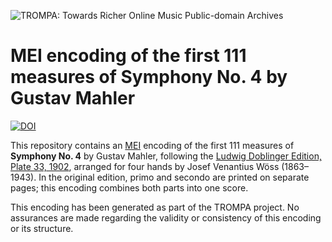 ![TROMPA: Towards Richer Online Music Public-domain Archives](https://trompamusic.eu/sites/default/files/top-bar-logo_0_0.png)
                                                                                
# MEI encoding of the first 111 measures of Symphony No. 4 by Gustav Mahler


[![DOI](https://zenodo.org/badge/335626475.svg)](https://zenodo.org/badge/latestdoi/335626475)


                                                                                
This repository contains an [MEI](https://music-encoding.org) encoding of the first 111 measures of
**Symphony No. 4** by Gustav Mahler,
following the [Ludwig Doblinger Edition, Plate 33, 1902](https://imslp.org/wiki/Special:ReverseLookup/64566),
arranged for four hands by Josef Venantius Wöss (1863–1943).
In the original edition, primo and secondo are printed on separate pages; this encoding combines both parts into one score.

This encoding has been generated as part of the TROMPA project. No assurances are made regarding the validity or consistency of this encoding or its structure.
          

